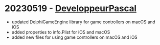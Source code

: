 # 20230519 - [DeveloppeurPascal](https://github.com/DeveloppeurPascal)

* updated DelphiGameEngine library for game controllers on macOS and iOS
* added properties to info.Plist for iOS and macOS
* added new files for  using game controllers on macOS and iOS

